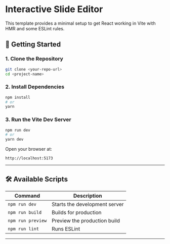 # Interactive Slide Editor

This template provides a minimal setup to get React working in Vite with HMR and some ESLint rules.

## 🚀 Getting Started

### 1. Clone the Repository
```bash
git clone <your-repo-url>
cd <project-name>
```

### 2. Install Dependencies
```bash
npm install
# or
yarn
```

### 3. Run the Vite Dev Server
```bash
npm run dev
# or
yarn dev
```

Open your browser at:
```
http://localhost:5173
```

---

## 🛠 Available Scripts
| Command           | Description                   |
|------------------|-------------------------------|
| `npm run dev`     | Starts the development server  |
| `npm run build`   | Builds for production          |
| `npm run preview` | Preview the production build   |
| `npm run lint`    | Runs ESLint                    |

---
